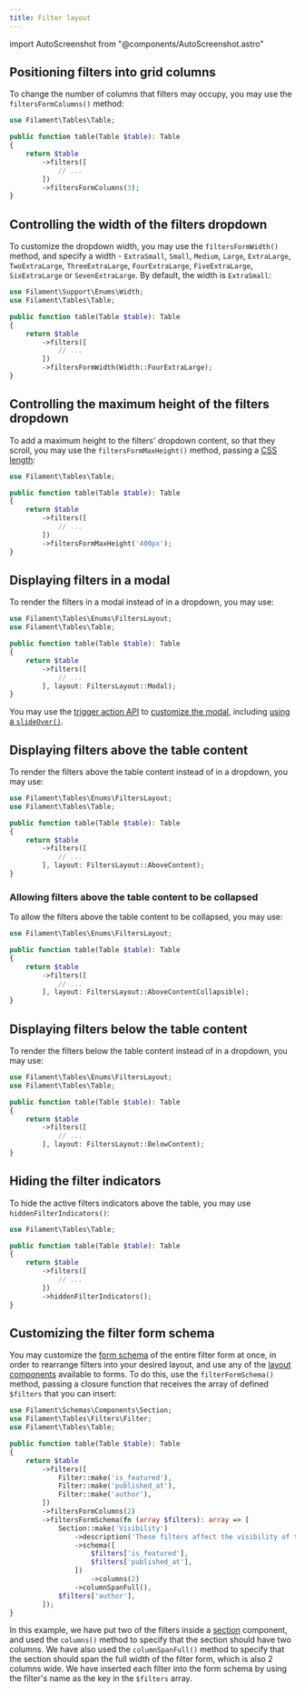 ```yaml
---
title: Filter layout
---
```

import AutoScreenshot from "@components/AutoScreenshot.astro"

## Positioning filters into grid columns

To change the number of columns that filters may occupy, you may use the `filtersFormColumns()` method:

```php
use Filament\Tables\Table;

public function table(Table $table): Table
{
    return $table
        ->filters([
            // ...
        ])
        ->filtersFormColumns(3);
}
```

## Controlling the width of the filters dropdown

To customize the dropdown width, you may use the `filtersFormWidth()` method, and specify a width - `ExtraSmall`, `Small`, `Medium`, `Large`, `ExtraLarge`, `TwoExtraLarge`, `ThreeExtraLarge`, `FourExtraLarge`, `FiveExtraLarge`, `SixExtraLarge` or `SevenExtraLarge`. By default, the width is `ExtraSmall`:

```php
use Filament\Support\Enums\Width;
use Filament\Tables\Table;

public function table(Table $table): Table
{
    return $table
        ->filters([
            // ...
        ])
        ->filtersFormWidth(Width::FourExtraLarge);
}
```

## Controlling the maximum height of the filters dropdown

To add a maximum height to the filters' dropdown content, so that they scroll, you may use the `filtersFormMaxHeight()` method, passing a [CSS length](https://developer.mozilla.org/en-US/docs/Web/CSS/length):

```php
use Filament\Tables\Table;

public function table(Table $table): Table
{
    return $table
        ->filters([
            // ...
        ])
        ->filtersFormMaxHeight('400px');
}
```

## Displaying filters in a modal

To render the filters in a modal instead of in a dropdown, you may use:

```php
use Filament\Tables\Enums\FiltersLayout;
use Filament\Tables\Table;

public function table(Table $table): Table
{
    return $table
        ->filters([
            // ...
        ], layout: FiltersLayout::Modal);
}
```

You may use the [trigger action API](overview#customizing-the-filters-trigger-action) to [customize the modal](../actions/modals), including [using a `slideOver()`](../actions/modals#using-a-slide-over-instead-of-a-modal).

## Displaying filters above the table content

To render the filters above the table content instead of in a dropdown, you may use:

```php
use Filament\Tables\Enums\FiltersLayout;
use Filament\Tables\Table;

public function table(Table $table): Table
{
    return $table
        ->filters([
            // ...
        ], layout: FiltersLayout::AboveContent);
}
```

<AutoScreenshot name="tables/filters/above-content" alt="Table with filters above content" version="4.x" />

### Allowing filters above the table content to be collapsed

To allow the filters above the table content to be collapsed, you may use:

```php
use Filament\Tables\Enums\FiltersLayout;

public function table(Table $table): Table
{
    return $table
        ->filters([
            // ...
        ], layout: FiltersLayout::AboveContentCollapsible);
}
```

## Displaying filters below the table content

To render the filters below the table content instead of in a dropdown, you may use:

```php
use Filament\Tables\Enums\FiltersLayout;
use Filament\Tables\Table;

public function table(Table $table): Table
{
    return $table
        ->filters([
            // ...
        ], layout: FiltersLayout::BelowContent);
}
```

<AutoScreenshot name="tables/filters/below-content" alt="Table with filters below content" version="4.x" />

## Hiding the filter indicators

To hide the active filters indicators above the table, you may use `hiddenFilterIndicators()`:

```php
use Filament\Tables\Table;

public function table(Table $table): Table
{
    return $table
        ->filters([
            // ...
        ])
        ->hiddenFilterIndicators();
}
```

## Customizing the filter form schema

You may customize the [form schema](../../schemas/layout) of the entire filter form at once, in order to rearrange filters into your desired layout, and use any of the [layout components](../../schemas/layout) available to forms. To do this, use the `filterFormSchema()` method, passing a closure function that receives the array of defined `$filters` that you can insert:

```php
use Filament\Schemas\Components\Section;
use Filament\Tables\Filters\Filter;
use Filament\Tables\Table;

public function table(Table $table): Table
{
    return $table
        ->filters([
            Filter::make('is_featured'),
            Filter::make('published_at'),
            Filter::make('author'),
        ])
        ->filtersFormColumns(2)
        ->filtersFormSchema(fn (array $filters): array => [
            Section::make('Visibility')
                ->description('These filters affect the visibility of the records in the table.')
                ->schema([
                    $filters['is_featured'],
                    $filters['published_at'],
                ])
                    ->columns(2)
                ->columnSpanFull(),
            $filters['author'],
        ]);
}
```

In this example, we have put two of the filters inside a [section](../../schemas/layout/section) component, and used the `columns()` method to specify that the section should have two columns. We have also used the `columnSpanFull()` method to specify that the section should span the full width of the filter form, which is also 2 columns wide. We have inserted each filter into the form schema by using the filter's name as the key in the `$filters` array.
